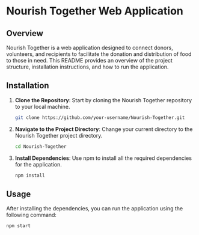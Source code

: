 # Nourish Together Web Application

## Overview

Nourish Together is a web application designed to connect donors, volunteers, and recipients to facilitate the donation and distribution of food to those in need. This README provides an overview of the project structure, installation instructions, and how to run the application.

## Installation

1. **Clone the Repository**: Start by cloning the Nourish Together repository to your local machine.

    ```bash
    git clone https://github.com/your-username/Nourish-Together.git
    ```

2. **Navigate to the Project Directory**: Change your current directory to the Nourish Together project directory.

    ```bash
    cd Nourish-Together
    ```

3. **Install Dependencies**: Use npm to install all the required dependencies for the application.

    ```bash
    npm install
    ```

## Usage

After installing the dependencies, you can run the application using the following command:

```bash
npm start
